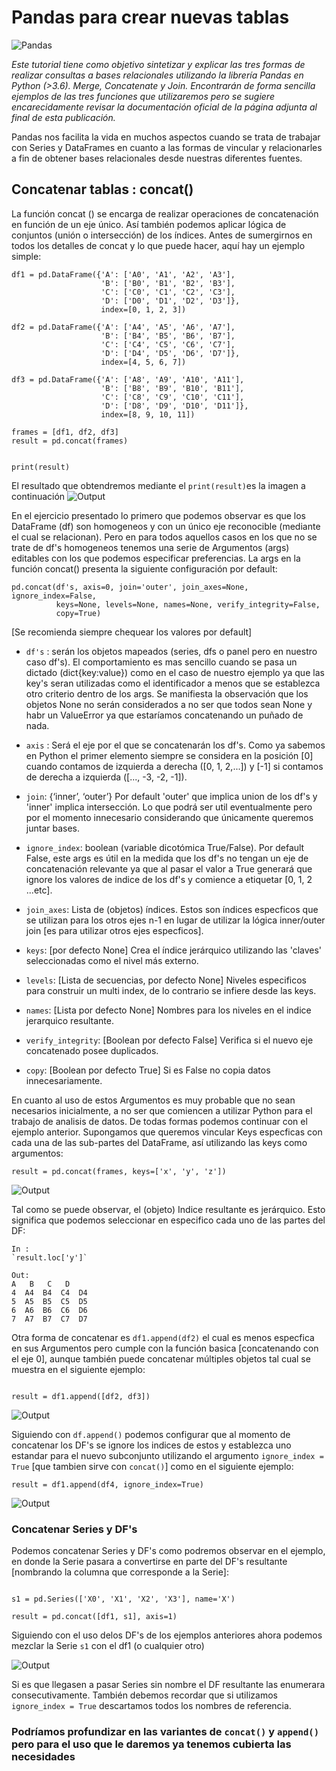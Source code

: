 # Pandas para crear nuevas tablas
![Pandas](https://cdn-images-1.medium.com/max/800/1*bxWjusjpwm3PHP4q6lWnQQ.png)


*Este tutorial tiene como objetivo sintetizar y explicar las tres formas de realizar consultas a bases relacionales utilizando la librería Pandas en Python (>3.6). Merge, Concatenate y Join.
Encontrarán de forma sencilla ejemplos de las tres funciones que utilizaremos pero se sugiere encarecidamente revisar la documentación oficial de la página adjunta al final de esta publicación.*

Pandas nos facilita la vida en muchos aspectos cuando se trata de trabajar con Series y DataFrames en cuanto a las formas de vincular y relacionarles a fin de obtener bases relacionales desde nuestras diferentes fuentes.

## Concatenar tablas : concat() 

La función concat () se encarga de realizar operaciones de concatenación en función de un eje único. Así también podemos aplicar lógica de conjuntos (unión o intersección) de los índices.
Antes de sumergirnos en todos los detalles de concat y lo que puede hacer, aquí hay un ejemplo simple:


~~~~
df1 = pd.DataFrame({'A': ['A0', 'A1', 'A2', 'A3'],
                    'B': ['B0', 'B1', 'B2', 'B3'],
                    'C': ['C0', 'C1', 'C2', 'C3'],
                    'D': ['D0', 'D1', 'D2', 'D3']},
                    index=[0, 1, 2, 3])

df2 = pd.DataFrame({'A': ['A4', 'A5', 'A6', 'A7'],
                    'B': ['B4', 'B5', 'B6', 'B7'],
                    'C': ['C4', 'C5', 'C6', 'C7'],
                    'D': ['D4', 'D5', 'D6', 'D7']},
                    index=[4, 5, 6, 7])

df3 = pd.DataFrame({'A': ['A8', 'A9', 'A10', 'A11'],
                    'B': ['B8', 'B9', 'B10', 'B11'],
                    'C': ['C8', 'C9', 'C10', 'C11'],
                    'D': ['D8', 'D9', 'D10', 'D11']},
                    index=[8, 9, 10, 11])

frames = [df1, df2, df3]
result = pd.concat(frames)


print(result)

~~~~
El resultado que obtendremos mediante el `print(result)`es la imagen a continuación 
![Output](https://pandas.pydata.org/pandas-docs/version/0.23.0/_images/merging_concat_basic.png)

En el ejercicio presentado lo primero que podemos observar es que los DataFrame (df) son homogeneos y con un único eje reconocible (mediante el cual se relacionan). Pero en para todos aquellos casos en los que no se trate de df's homogeneos tenemos una serie de Argumentos (args) editables con los que podemos especificar preferencias.
La args en la función concat() presenta la siguiente configuración por default:

~~~~
pd.concat(df's, axis=0, join='outer', join_axes=None, ignore_index=False,
          keys=None, levels=None, names=None, verify_integrity=False,
          copy=True)
~~~~
[Se recomienda siempre chequear los valores por default]

* `df's` : serán los objetos mapeados (series, dfs o panel pero en nuestro caso df's). El comportamiento es mas sencillo cuando se pasa un dictado (dict{key:value}) como en el caso de nuestro ejemplo ya que las key's seran utilizadas como el identificador a menos que se establezca otro criterio dentro de los args. Se manifiesta la observación que los objetos None no serán considerados a no ser que todos sean None y habr un ValueError ya que estaríamos concatenando un puñado de nada.   

* `axis` : Será el eje por el que se concatenarán los df's. Como ya sabemos en Python el primer elemento siempre se considera en la posición [0] cuando contamos de izquierda a derecha ([0, 1, 2,...]) y [-1] si contamos de derecha a izquierda ([..., -3, -2, -1]).

* `join`: {‘inner’, ‘outer’} Por default 'outer' que implica union de los df's y 'inner' implica intersección. Lo que podrá ser util eventualmente pero por el momento innecesario considerando que únicamente queremos juntar bases.

* `ignore_index`: boolean (variable dicotómica True/False). Por default False, este args es útil en la medida que los df's no tengan un eje de concatenación relevante ya que al pasar el valor a True generará que ignore los valores de indice de los df's y comience a etiquetar [0, 1, 2 ...etc].

* `join_axes`: Lista de (objetos) índices. Estos son índices especficos que se utilizan para los otros ejes n-1 en lugar de utilizar la lógica inner/outer join [es para utilizar otros ejes especficos].

* `keys`: [por defecto None] Crea el índice jerárquico utilizando las 'claves' seleccionadas como el nivel más externo.

* `levels`: [Lista de secuencias, por defecto None] Niveles especificos para construir un multi index, de lo contrario se infiere desde las keys.

* `names`: [Lista por defecto None] Nombres para los niveles en el indice jerarquico resultante.

* `verify_integrity`: [Boolean por defecto False] Verifica si el nuevo eje concatenado posee duplicados.

* `copy`: [Boolean por defecto True] Si es False no copia datos innecesariamente. 

En cuanto al uso de estos Argumentos es muy probable que no sean necesarios inicialmente, a no ser que comiencen a utilizar Python para el trabajo de analisis de datos. De todas formas podemos continuar con el ejemplo anterior. Supongamos que queremos vincular Keys especficas con cada una de las sub-partes del DataFrame, así utilizando las keys como argumentos: 

`result = pd.concat(frames, keys=['x', 'y', 'z'])`

![Output](https://pandas.pydata.org/pandas-docs/version/0.23.0/_images/merging_concat_keys.png)

Tal como se puede observar, el (objeto) Indice resultante es jerárquico. Esto significa que podemos seleccionar en especifico cada uno de las partes del DF:

~~~~
In :
`result.loc['y']` 

Out: 
A   B   C   D
4  A4  B4  C4  D4
5  A5  B5  C5  D5
6  A6  B6  C6  D6
7  A7  B7  C7  D7
~~~~

Otra forma de concatenar es `df1.append(df2)` el cual es menos especfica en sus Argumentos pero cumple con la función basica [concatenando con el eje 0], aunque también puede concatenar múltiples objetos tal cual se muestra en el siguiente ejemplo: 

~~~~

result = df1.append([df2, df3])

~~~~

![Output](https://pandas.pydata.org/pandas-docs/version/0.23.0/_images/merging_append3.png)

Siguiendo con `df.append()` podemos configurar que al momento de concatenar los DF's se ignore los indices de estos y establezca uno estandar para el nuevo subconjunto utilizando el argumento `ignore_index = True` [que tambien sirve con `concat()`] como en el siguiente ejemplo:

~~~~
result = df1.append(df4, ignore_index=True)
~~~~

![Output](https://pandas.pydata.org/pandas-docs/version/0.23.0/_images/merging_concat_ignore_index.png)

### Concatenar Series y DF's
Podemos concatenar Series y DF's como podremos observar en el ejemplo, en donde la Serie pasara a convertirse en parte del DF's resultante [nombrando la columna que corresponde a la Serie]:

~~~~

s1 = pd.Series(['X0', 'X1', 'X2', 'X3'], name='X') 

result = pd.concat([df1, s1], axis=1) 
~~~~

Siguiendo con el uso delos DF's de los ejemplos anteriores ahora podemos mezclar la Serie `s1` con el df1 (o cualquier otro)

![Output](https://pandas.pydata.org/pandas-docs/version/0.23.0/_images/merging_concat_mixed_ndim.png)

Si es que llegasen a pasar Series sin nombre el DF resultante las enumerara consecutivamente. También debemos recordar que si utilizamos `ignore_index = True` descartamos todos los nombres de referencia.

### Podríamos profundizar en las variantes de `concat()` y `append()` pero para el uso que le daremos ya tenemos cubierta las necesidades
















